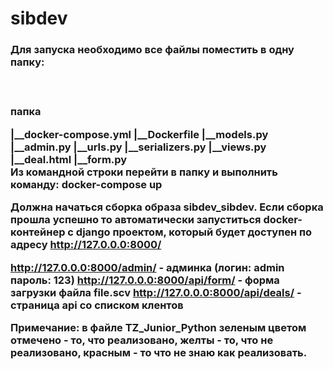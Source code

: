 # sibdev

<h3>Для запуска необходимо все файлы поместить в одну папку:<h3>
<br>
<p>папка<p>
  |__docker-compose.yml
  |__Dockerfile
  |__models.py
  |__admin.py
  |__urls.py
  |__serializers.py
  |__views.py
  |__deal.html
  |__form.py
  <br>
  Из командной строки перейти в папку и выполнить команду:
    docker-compose up
    
  Должна начаться сборка образа sibdev_sibdev.
  Если сборка прошла успешно то автоматически запуститься docker-контейнер с django проектом,
  который будет доступен по адресу http://127.0.0.0:8000/
  
  http://127.0.0.0:8000/admin/      - админка (логин: admin пароль: 123)
  http://127.0.0.0:8000/api/form/   - форма загрузки файла file.scv
  http://127.0.0.0:8000/api/deals/  - страница api со списком клентов
  
  
  Примечание: в файле TZ_Junior_Python зеленым цветом отмечено - то, что реализовано, желты - то, что не реализовано, красным - то что не знаю как реализовать.
